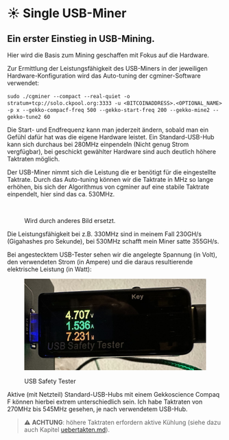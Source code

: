 # ☀ Single USB-Miner

## Ein erster Einstieg in USB-Mining.

Hier wird die Basis zum Mining geschaffen mit Fokus auf die Hardware.

Zur Ermittlung der Leistungsfähigkeit des USB-Miners in der jeweiligen Hardware-Konfiguration wird das Auto-tuning der cgminer-Software verwendet:

```shell
sudo ./cgminer --compact --real-quiet -o stratum+tcp://solo.ckpool.org:3333 -u <BITCOINADDRESS>.<OPTIONAL_NAME> -p x --gekko-compacf-freq 500 --gekko-start-freq 200 --gekko-mine2 --gekko-tune2 60
```

Die Start- und Endfrequenz kann man jederzeit ändern, sobald man ein Gefühl dafür hat was die eigene Hardware leistet. Ein Standard-USB-Hub kann sich durchaus bei 280MHz einpendeln (Nicht genug Strom vergfügbar), bei geschickt gewählter Hardware sind auch deutlich höhere Taktraten möglich.

Der USB-Miner nimmt sich die Leistung die er benötigt für die eingestellte Taktrate. Durch das Auto-tuning können wir die Taktrate in MHz so lange erhöhen, bis sich der Algorithmus von cgminer auf eine stabile Taktrate einpendelt, hier sind das ca. 530MHz.

<figure><img src="broken-reference" alt=""><figcaption><p>Wird durch anderes Bild ersetzt.</p></figcaption></figure>

Die Leistungsfähigkeit bei z.B. 330MHz sind in meinem Fall 230GH/s (Gigahashes pro Sekunde), bei 530MHz schafft mein Miner satte 355GH/s.

Bei angestecktem USB-Tester sehen wir die angelegte Spannung (in Volt), den verwendeten Strom (in Ampere) und die daraus resultierende elektrische Leistung (in Watt):

<figure><img src=".assets/IMG-1254.jpg" alt=""><figcaption><p>USB Safety Tester</p></figcaption></figure>

Aktive (mit Netzteil) Standard-USB-Hubs mit einem Gekkoscience Compaq F können hierbei extrem unterschiedlich sein. Ich habe Taktraten von 270MHz bis 545MHz gesehen, je nach verwendetem USB-Hub.

> :warning: **ACHTUNG**: höhere Taktraten erfordern aktive Kühlung (siehe dazu auch Kapitel [uebertakten.md](uebertakten.md "mention")).
